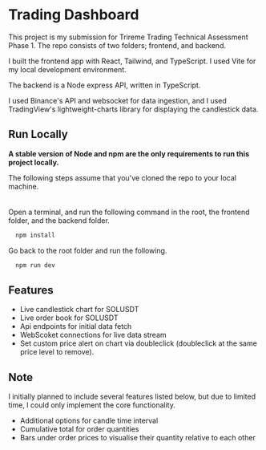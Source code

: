 
# Trading Dashboard

This project is my submission for Trireme Trading Technical Assessment Phase 1.
The repo consists of two folders; frontend, and backend.

I built the frontend app with React, Tailwind, and TypeScript. I used Vite for my local development environment.

The backend is a Node express API, written in TypeScript.

I used Binance's API and websocket for data ingestion, and I used TradingView's lightweight-charts library for displaying the candlestick data.


## Run Locally

**A stable version of Node and npm are the only requirements to run this project locally.**

The following steps assume that you've cloned the repo to your local machine.
\
\
\
Open a terminal, and run the following command in the root, the frontend folder, and the backend folder.
```bash
  npm install
```

Go back to the root folder and run the following.

```bash
  npm run dev
```

## Features

- Live candlestick chart for SOLUSDT
- Live order book for SOLUSDT
- Api endpoints for initial data fetch
- WebScoket connections for live data stream
- Set custom price alert on chart via doubleclick (doubleclick at the same price level to remove).
## Note
I initially planned to include several features listed below, but due to limited time, I could only implement the core functionality.

- Additional options for candle time interval
- Cumulative total for order quantities
- Bars under order prices to visualise their quantity relative to each other